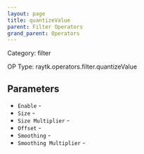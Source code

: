 ```yaml
---
layout: page
title: quantizeValue
parent: Filter Operators
grand_parent: Operators
---
```


Category: filter

OP Type: raytk.operators.filter.quantizeValue

## Parameters

* `Enable` - 
* `Size` - 
* `Size Multiplier` - 
* `Offset` - 
* `Smoothing` - 
* `Smoothing Multiplier` -
